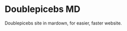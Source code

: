 
<h1>
Doublepicebs MD
</h1>
</h3>
Doublepicebs site in mardown, for easier, faster website.
</h3>
<br>
